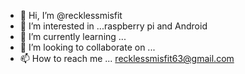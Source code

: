 - 👋 Hi, I’m @recklessmisfit
- 👀 I’m interested in ...raspberry pi and Android
- 🌱 I’m currently learning ...
- 💞️ I’m looking to collaborate on ...
- 📫 How to reach me ...
recklessmisfit63@gmail.com

<!---
recklessmisfit/recklessmisfit is a ✨ special ✨ repository because its `README.md` (this file) appears on your GitHub profile.
You can click the Preview link to take a look at your changes.
--->
